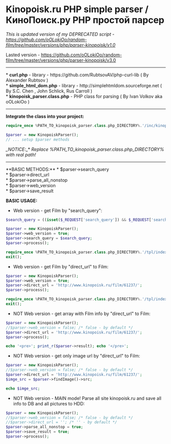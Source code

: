 # Kinopoisk.ru PHP simple parser / КиноПоиск.ру PHP простой парсер

_This is updated version of my DEPRECATED script - https://github.com/oOLokiOo/random-film/tree/master/versions/php/parser-kinopoisk/v1.0_

Lasted version - https://github.com/oOLokiOo/random-film/tree/master/versions/php/parser-kinopoisk/v3.0

<hr />
* <b>curl.php</b> - library - https://github.com/RubtsovAV/php-curl-lib ( By Alexander Rubtsov <RubtsovAV@gmail.com> ) <br />
* <b>simple_html_dom.php</b> - library - http://simplehtmldom.sourceforge.net ( By S.C. Chen <me578022@gmail.com>, John Schlick, Rus Carroll ) <br />
* <b>kinopoisk_parser.class.php</b> - PHP class for parsing ( By Ivan Volkov aka oOLokiOo <ivan.volkov.older@gmail.com> ) <br />
<hr />


**Integrate the class into your project:**
```php
require_once %PATH_TO_kinopoisk_parser.class.php_DIRECTORY%.'/inc/kinopoisk_parser.class.php';

$parser = new KinopoiskParser();
// ... setup $parser methods
```
**_NOTICE*:_** _Replace %PATH_TO_kinopoisk_parser.class.php_DIRECTORY% with real path!_


<hr />
**BASIC METHODS:**
* $parser->search_query <br />
* $parser->direct_url <br />
* $parser->parse_all_nonstop <br />
* $parser->web_version <br />
* $parser->save_result <br />

**BASIC USAGE:**

* Web version - get Film by "search_query":
```php
$search_query = ((isset($_REQUEST['search_query']) && $_REQUEST['search_query'] != '') ? $_REQUEST['search_query'] : '');

$parser = new KinopoiskParser();
$parser->web_version = true;
$parser->search_query = $search_query;
$parser->process();

require_once %PATH_TO_kinopoisk_parser.class.php_DIRECTORY%.'/tpl/index.tpl';
exit();
```

* Web version - get Film by "direct_url" to Film:
```php
$parser = new KinopoiskParser();
$parser->web_version = true;
$parser->direct_url = 'http://www.kinopoisk.ru/film/61237/';
$parser->process();

require_once %PATH_TO_kinopoisk_parser.class.php_DIRECTORY%.'/tpl/index.tpl';
exit();
```

* NOT Web version - get array with Film info by "direct_url" to Film:
```php
$parser = new KinopoiskParser();
//$parser->web_version = false; /* false - by default */
$parser->direct_url = 'http://www.kinopoisk.ru/film/61237/';
$parser->process();

echo '<pre>'; print_r($parser->result); echo '</pre>';
```

* NOT Web version - get only image url by "direct_url" to Film:
```php
$parser = new KinopoiskParser();
//$parser->web_version = false; /* false - by default */
$parser->direct_url = 'http://www.kinopoisk.ru/film/61237/';
$imge_src = $parser->findImage()->src;

echo $imge_src;
```

* NOT Web version - MAIN mode! Parse all site kinopoisk.ru and save all info to DB and all pictures to HDD:
```php
$parser = new KinopoiskParser();
//$parser->web_version = false; /* false - by default */
//$parser->direct_url = ''; /* '' - by default */
$parser->parse_all_nonstop = true;
$parser->save_result = true;
$parser->process();
```
